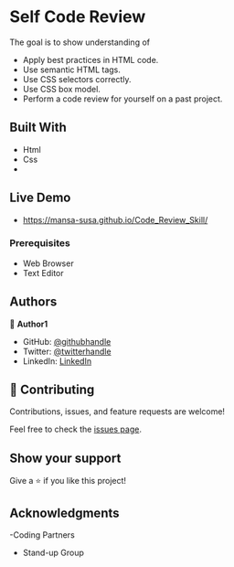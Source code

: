 # Self Code Review
The goal is to show understanding of 
- Apply best practices in HTML code.
- Use semantic HTML tags.
- Use CSS selectors correctly.
- Use CSS box model.
- Perform a code review for yourself on a past project.

## Built With
- Html
- Css
- 
## Live Demo
- https://mansa-susa.github.io/Code_Review_Skill/

### Prerequisites
- Web Browser
- Text Editor


## Authors

👤 **Author1**

- GitHub: [@githubhandle](https://github.com/mansa-susa)
- Twitter: [@twitterhandle](https://twitter.com/mansa_susa)
- LinkedIn: [LinkedIn](https://linkedin.com/in/faruq-hammed-931862169/)

## 🤝 Contributing

Contributions, issues, and feature requests are welcome!

Feel free to check the [issues page](../../issues/).

## Show your support

Give a ⭐️ if you like this project!

## Acknowledgments
-Coding Partners
- Stand-up Group
